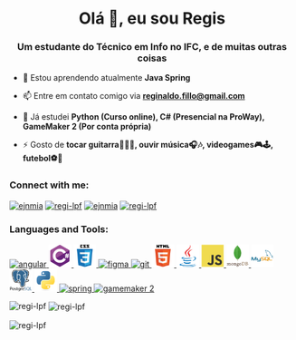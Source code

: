 <h1 align="center">Olá 👋, eu sou Regis</h1>
<h3 align="center">Um estudante do Técnico em Info no IFC, e de muitas outras coisas</h3>

- 🌱 Estou aprendendo atualmente **Java Spring**

- 📫 Entre em contato comigo via **reginaldo.fillo@gmail.com**

- 📄 Já estudei **Python (Curso online), C# (Presencial na ProWay), GameMaker 2 (Por conta própria)**

- ⚡ Gosto de **tocar guitarra🎸👨‍🎤, ouvir música🎧🎶, videogames🎮🕹️, futebol⚽🥅**

<h3 align="left">Connect with me:</h3>
<p align="left">
<a href="https://twitter.com/ejnmia" target="blank"><img align="center" src="https://raw.githubusercontent.com/rahuldkjain/github-profile-readme-generator/master/src/images/icons/Social/twitter.svg" alt="ejnmia" height="30" width="40" /></a>
<a href="https://linkedin.com/in/regi-lpf" target="blank"><img align="center" src="https://raw.githubusercontent.com/rahuldkjain/github-profile-readme-generator/master/src/images/icons/Social/linked-in-alt.svg" alt="regi-lpf" height="30" width="40" /></a>
<a href="https://instagram.com/ejnmia" target="blank"><img align="center" src="https://raw.githubusercontent.com/rahuldkjain/github-profile-readme-generator/master/src/images/icons/Social/instagram.svg" alt="ejnmia" height="30" width="40" /></a>
<a href="https://dev.to/regi-lpf" target="blank"><img align="center" src="https://d2fltix0v2e0sb.cloudfront.net/dev-black.png" alt="regi-lpf" height="30" width="40"/></a>
</p>

<h3 align="left">Languages and Tools:</h3>
<p align="left"> <a href="https://angular.io" target="_blank" rel="noreferrer"> <img src="https://angular.io/assets/images/logos/angular/angular.svg" alt="angular" width="40" height="40"/> </a> <a href="https://www.w3schools.com/cs/" target="_blank" rel="noreferrer"> <img src="https://raw.githubusercontent.com/devicons/devicon/master/icons/csharp/csharp-original.svg" alt="csharp" width="40" height="40"/> </a> <a href="https://www.w3schools.com/css/" target="_blank" rel="noreferrer"> <img src="https://raw.githubusercontent.com/devicons/devicon/master/icons/css3/css3-original-wordmark.svg" alt="css3" width="40" height="40"/> </a> <a href="https://www.figma.com/" target="_blank" rel="noreferrer"> <img src="https://www.vectorlogo.zone/logos/figma/figma-icon.svg" alt="figma" width="40" height="40"/> </a> <a href="https://git-scm.com/" target="_blank" rel="noreferrer"> <img src="https://www.vectorlogo.zone/logos/git-scm/git-scm-icon.svg" alt="git" width="40" height="40"/> </a> <a href="https://www.w3.org/html/" target="_blank" rel="noreferrer"> <img src="https://raw.githubusercontent.com/devicons/devicon/master/icons/html5/html5-original-wordmark.svg" alt="html5" width="40" height="40"/> </a> <a href="https://www.java.com" target="_blank" rel="noreferrer"> <img src="https://raw.githubusercontent.com/devicons/devicon/master/icons/java/java-original.svg" alt="java" width="40" height="40"/> </a> <a href="https://developer.mozilla.org/en-US/docs/Web/JavaScript" target="_blank" rel="noreferrer"> <img src="https://raw.githubusercontent.com/devicons/devicon/master/icons/javascript/javascript-original.svg" alt="javascript" width="40" height="40"/> </a> <a href="https://www.mongodb.com/" target="_blank" rel="noreferrer"> <img src="https://raw.githubusercontent.com/devicons/devicon/master/icons/mongodb/mongodb-original-wordmark.svg" alt="mongodb" width="40" height="40"/> </a> <a href="https://www.mysql.com/" target="_blank" rel="noreferrer"> <img src="https://raw.githubusercontent.com/devicons/devicon/master/icons/mysql/mysql-original-wordmark.svg" alt="mysql" width="40" height="40"/> </a> <a href="https://www.postgresql.org" target="_blank" rel="noreferrer"> <img src="https://raw.githubusercontent.com/devicons/devicon/master/icons/postgresql/postgresql-original-wordmark.svg" alt="postgresql" width="40" height="40"/> </a> <a href="https://www.python.org" target="_blank" rel="noreferrer"> <img src="https://raw.githubusercontent.com/devicons/devicon/master/icons/python/python-original.svg" alt="python" width="40" height="40"/> </a> <a href="https://spring.io/" target="_blank" rel="noreferrer"> <img src="https://www.vectorlogo.zone/logos/springio/springio-icon.svg" alt="spring" width="40" height="40"/> </a> <a href="https://gamemaker.io/" target="_blank" rel="noreferrer"><img src="https://cdn2.steamgriddb.com/file/sgdb-cdn/icon/e500b7708a865ec27eef36c33953b06e.ico" alt="gamemaker 2" width="40" height="40"></a></p>

<p><img align="left" src="https://github-readme-stats.vercel.app/api/top-langs?username=regi-lpf&show_icons=true&locale=en&layout=compact" alt="regi-lpf" /></p>

<p>&nbsp;<img align="center" src="https://github-readme-stats.vercel.app/api?username=regi-lpf&show_icons=true&locale=en" alt="regi-lpf" /></p>

<p><img align="center" src="https://github-readme-streak-stats.herokuapp.com/?user=regi-lpf&" alt="regi-lpf" /></p>
